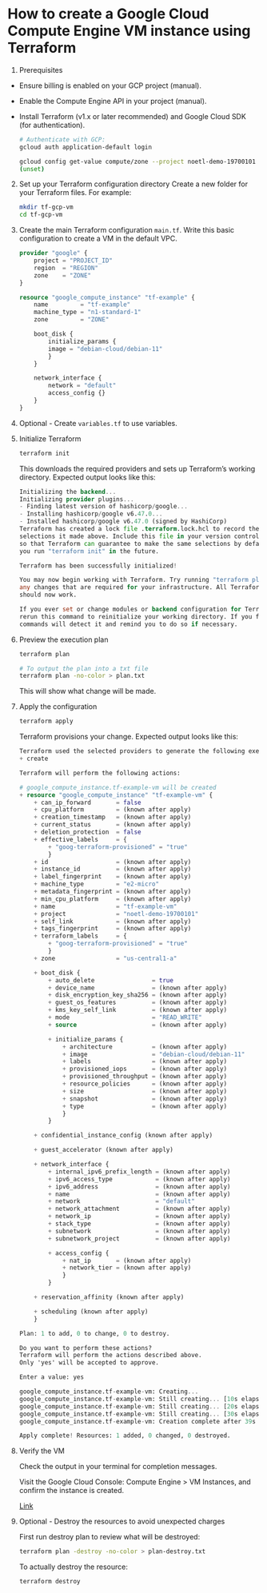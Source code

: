 # How to create a Google Cloud Compute Engine VM instance using Terraform

1. Prerequisites

- Ensure billing is enabled on your GCP project (manual).
- Enable the Compute Engine API in your project (manual).
- Install Terraform (v1.x or later recommended) and Google Cloud SDK (for authentication).
    ```bash
    # Authenticate with GCP:
    gcloud auth application-default login
    ```

    ```bash
    gcloud config get-value compute/zone --project noetl-demo-19700101
    (unset)
    ```

2. Set up your Terraform configuration directory
Create a new folder for your Terraform files. For example:
    ```bash
    mkdir tf-gcp-vm
    cd tf-gcp-vm
    ```

3. Create the main Terraform configuration `main.tf`.
Write this basic configuration to create a VM in the default VPC.

    ```tf
    provider "google" {
        project = "PROJECT_ID"
        region  = "REGION"
        zone    = "ZONE"
    }

    resource "google_compute_instance" "tf-example" {
        name         = "tf-example"
        machine_type = "n1-standard-1"
        zone         = "ZONE"

        boot_disk {
            initialize_params {
            image = "debian-cloud/debian-11"
            }
        }

        network_interface {
            network = "default"
            access_config {}
        }
    }
    ```

4. Optional - Create `variables.tf` to use variables.

5. Initialize Terraform

    ```bash
    terraform init
    ```

    This downloads the required providers and sets up Terraform’s working directory. 
    Expected output looks like this:
    ```tf
    Initializing the backend...
    Initializing provider plugins...
    - Finding latest version of hashicorp/google...
    - Installing hashicorp/google v6.47.0...
    - Installed hashicorp/google v6.47.0 (signed by HashiCorp)
    Terraform has created a lock file .terraform.lock.hcl to record the provider
    selections it made above. Include this file in your version control repository
    so that Terraform can guarantee to make the same selections by default when
    you run "terraform init" in the future.

    Terraform has been successfully initialized!

    You may now begin working with Terraform. Try running "terraform plan" to see
    any changes that are required for your infrastructure. All Terraform commands
    should now work.

    If you ever set or change modules or backend configuration for Terraform,
    rerun this command to reinitialize your working directory. If you forget, other
    commands will detect it and remind you to do so if necessary.
    ```

6. Preview the execution plan

    ```bash
    terraform plan

    # To output the plan into a txt file 
    terraform plan -no-color > plan.txt
    ```
    This will show what change will be made.



7. Apply the configuration

    ```bash
    terraform apply
    ```
    Terraform provisions your change.
    Expected output looks like this:
    ```tf
    Terraform used the selected providers to generate the following execution plan. Resource actions are indicated with the following symbols:
    + create

    Terraform will perform the following actions:

    # google_compute_instance.tf-example-vm will be created
    + resource "google_compute_instance" "tf-example-vm" {
        + can_ip_forward       = false
        + cpu_platform         = (known after apply)
        + creation_timestamp   = (known after apply)
        + current_status       = (known after apply)
        + deletion_protection  = false
        + effective_labels     = {
            + "goog-terraform-provisioned" = "true"
            }
        + id                   = (known after apply)
        + instance_id          = (known after apply)
        + label_fingerprint    = (known after apply)
        + machine_type         = "e2-micro"
        + metadata_fingerprint = (known after apply)
        + min_cpu_platform     = (known after apply)
        + name                 = "tf-example-vm"
        + project              = "noetl-demo-19700101"
        + self_link            = (known after apply)
        + tags_fingerprint     = (known after apply)
        + terraform_labels     = {
            + "goog-terraform-provisioned" = "true"
            }
        + zone                 = "us-central1-a"

        + boot_disk {
            + auto_delete                = true
            + device_name                = (known after apply)
            + disk_encryption_key_sha256 = (known after apply)
            + guest_os_features          = (known after apply)
            + kms_key_self_link          = (known after apply)
            + mode                       = "READ_WRITE"
            + source                     = (known after apply)

            + initialize_params {
                + architecture           = (known after apply)
                + image                  = "debian-cloud/debian-11"
                + labels                 = (known after apply)
                + provisioned_iops       = (known after apply)
                + provisioned_throughput = (known after apply)
                + resource_policies      = (known after apply)
                + size                   = (known after apply)
                + snapshot               = (known after apply)
                + type                   = (known after apply)
                }
            }

        + confidential_instance_config (known after apply)

        + guest_accelerator (known after apply)

        + network_interface {
            + internal_ipv6_prefix_length = (known after apply)
            + ipv6_access_type            = (known after apply)
            + ipv6_address                = (known after apply)
            + name                        = (known after apply)
            + network                     = "default"
            + network_attachment          = (known after apply)
            + network_ip                  = (known after apply)
            + stack_type                  = (known after apply)
            + subnetwork                  = (known after apply)
            + subnetwork_project          = (known after apply)

            + access_config {
                + nat_ip       = (known after apply)
                + network_tier = (known after apply)
                }
            }

        + reservation_affinity (known after apply)

        + scheduling (known after apply)
        }

    Plan: 1 to add, 0 to change, 0 to destroy.

    Do you want to perform these actions?
    Terraform will perform the actions described above.
    Only 'yes' will be accepted to approve.

    Enter a value: yes

    google_compute_instance.tf-example-vm: Creating...
    google_compute_instance.tf-example-vm: Still creating... [10s elapsed]
    google_compute_instance.tf-example-vm: Still creating... [20s elapsed]
    google_compute_instance.tf-example-vm: Still creating... [30s elapsed]
    google_compute_instance.tf-example-vm: Creation complete after 39s [id=projects/noetl-demo-19700101/zones/us-central1-a/instances/tf-example-vm]

    Apply complete! Resources: 1 added, 0 changed, 0 destroyed.
    ```

8. Verify the VM

    Check the output in your terminal for completion messages.

    Visit the Google Cloud Console: Compute Engine > VM Instances, and confirm the instance is created.

    [Link](https://console.cloud.google.com/compute/instancesDetail/zones/us-central1-a/instances/tf-example-vm?inv=1&invt=Ab4zpA&project=noetl-demo-19700101)

9. Optional - Destroy the resources to avoid unexpected charges

    First run destroy plan to review what will be destroyed:
    ```bash
    terraform plan -destroy -no-color > plan-destroy.txt
    ```

    To actually destroy the resource:
    ```bash
    terraform destroy
    ```
